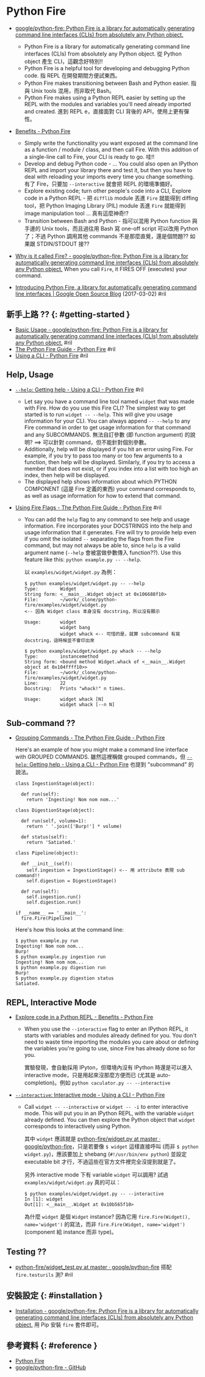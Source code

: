 # Python Fire

  - [google/python\-fire: Python Fire is a library for automatically generating command line interfaces (CLIs) from absolutely any Python object\.](https://github.com/google/python-fire)
      - Python Fire is a library for automatically generating command line interfaces (CLIs) from absolutely any Python object. 從 Python object 產生 CLI，這觀念好特別!!
      - Python Fire is a helpful tool for developing and debugging Python code. 指 REPL 在開發期間方便試東西。
      - Python Fire makes transitioning between Bash and Python easier. 指與 Unix tools 混用，而非取代 Bash。
      - Python Fire makes using a Python REPL easier by setting up the REPL with the modules and variables you'll need already imported and created. 進到 REPL e，直接面對 CLI 背後的 API，使用上更有彈性。

  - [Benefits \- Python Fire](https://google.github.io/python-fire/benefits/)
      - Simply write the functionality you want exposed at the command line as a function / module / class, and then call Fire. With this addition of a single-line call to Fire, your CLI is ready to go. 哇!!
      - Develop and debug Python code - ... You could also open an IPython REPL and import your library there and test it, but then you have to deal with reloading your imports every time you change something. 有了 Fire，只要加 `--interactive` 就會把 REPL 的環境準備好。
      - Explore existing code; turn other people's code into a CLI, Explore code in a Python REPL - 把 `difflib` module 丟進 `Fire` 就能得到 diffing tool，把 Python Imaging Library (PIL) module 丟進 `Fire` 就能得到 image manipulation tool ... 真有這麼神奇!?
      - Transition between Bash and Python - 指可以混用 Python function 與手邊的 Unix tools，而且過往用 Bash 寫 one-off script 可以改用 Python 了；不過 Python 調用其他 commands 不是那麼直覺，還是個問題?? 如果跟 STDIN/STDOUT 接??
  - [Why is it called Fire? - google/python\-fire: Python Fire is a library for automatically generating command line interfaces (CLIs) from absolutely any Python object\.](https://github.com/google/python-fire#why-is-it-called-fire) When you call `Fire`, it FIRES OFF (executes) your command.
  - [Introducing Python Fire, a library for automatically generating command line interfaces \| Google Open Source Blog](https://opensource.googleblog.com/2017/03/python-fire-command-line.html) (2017-03-02) #ril

## 新手上路 ?? {: #getting-started }

  - [Basic Usage - google/python\-fire: Python Fire is a library for automatically generating command line interfaces (CLIs) from absolutely any Python object\.](https://github.com/google/python-fire#basic-usage) #ril
  - [The Python Fire Guide \- Python Fire](https://google.github.io/python-fire/guide/) #ril
  - [Using a CLI \- Python Fire](https://google.github.io/python-fire/using-cli/) #ril

## Help, Usage

  - [`--help`: Getting help - Using a CLI \- Python Fire](https://google.github.io/python-fire/using-cli/#help-flag) #ril
      - Let say you have a command line tool named `widget` that was made with Fire. How do you use this Fire CLI? The simplest way to get started is to run `widget -- --help`. This will give you usage information for your CLI. You can always append `-- --help` to any Fire command in order to get usage information for that command and any SUBCOMMANDS. 無法自訂參數 (即 function argument) 的說明? ==> 可以針對 command，但不能針對個別參數。
      - Additionally, help will be displayed if you hit an error using Fire. For example, if you try to pass too many or too few arguments to a function, then help will be displayed. Similarly, if you try to access a member that does not exist, or if you index into a list with too high an index, then help will be displayed.
      - The displayed help shows information about which PYTHON COMPONENT (這是 Fire 定義的東西) your command corresponds to, as well as usage information for how to extend that command.

  - [Using Fire Flags - The Python Fire Guide \- Python Fire](https://google.github.io/python-fire/guide/#using-fire-flags) #ril
      - You can add the `help` flag to any command to see help and usage information. Fire incorporates your DOCSTRINGS into the help and usage information that it generates. Fire will try to provide help even if you omit the isolated `--` separating the flags from the Fire command, but may not always be able to, since `help` is a valid argument name (`--help` 會被當做參數傳入 function??). Use this feature like this: `python example.py -- --help`.

        以 `examples/widget/widget.py` 為例：

            $ python examples/widget/widget.py -- --help
            Type:        Widget
            String form: <__main__.Widget object at 0x106688f10>
            File:        ~/work/_clone/python-fire/examples/widget/widget.py
            <-- 因為 Widget class 本身沒有 docstring，所以沒有顯示

            Usage:       widget
                         widget bang
                         widget whack <-- 可惜的是，就算 subcommand 有寫 docstring，這時候並不會印出來

            $ python examples/widget/widget.py whack -- --help
            Type:        instancemethod
            String form: <bound method Widget.whack of <__main__.Widget object at 0x104ffff10>>
            File:        ~/work/_clone/python-fire/examples/widget/widget.py
            Line:        22
            Docstring:   Prints "whack!" n times.

            Usage:       widget whack [N]
                         widget whack [--n N]

## Sub-command ??

  - [Grouping Commands - The Python Fire Guide \- Python Fire](https://google.github.io/python-fire/guide/#grouping-commands)

    Here's an example of how you might make a command line interface with GROUPED COMMANDS. 雖然這裡稱做 grouped commands，但 [`--help`: Getting help - Using a CLI \- Python Fire](https://google.github.io/python-fire/using-cli/#help-flag) 也提到 "subcommand" 的說法。

        class IngestionStage(object):

          def run(self):
            return 'Ingesting! Nom nom nom...'

        class DigestionStage(object):

          def run(self, volume=1):
            return ' '.join(['Burp!'] * volume)

          def status(self):
            return 'Satiated.'

        class Pipeline(object):

          def __init__(self):
            self.ingestion = IngestionStage() <-- 用 attribute 表現 sub command!!
            self.digestion = DigestionStage()

          def run(self):
            self.ingestion.run()
            self.digestion.run()

        if __name__ == '__main__':
          fire.Fire(Pipeline)

    Here's how this looks at the command line:

        $ python example.py run
        Ingesting! Nom nom nom...
        Burp!
        $ python example.py ingestion run
        Ingesting! Nom nom nom...
        $ python example.py digestion run
        Burp!
        $ python example.py digestion status
        Satiated.

## REPL, Interactive Mode

  - [Explore code in a Python REPL - Benefits \- Python Fire](https://google.github.io/python-fire/benefits/#explore-code-in-a-python-repl)
      - When you use the `--interactive` flag to enter an IPython REPL, it starts with variables and modules already defined for you. You don't need to waste time importing the modules you care about or defining the variables you're going to use, since Fire has already done so for you.

        實驗發現，會自動採用 IPyton，但環境內沒有 IPython 時還是可以進入 interactive mode，只是用起來沒那麼方便而已 (尤其是 auto-completion)。例如 `python caculator.py -- --interactive`

  - [`--interactive`: Interactive mode - Using a CLI \- Python Fire](https://google.github.io/python-fire/using-cli/#-interactive-interactive-mode)
      - Call `widget -- --interactive` or `widget -- -i` to enter interactive mode. This will put you in an IPython REPL, with the variable `widget` already defined. You can then explore the Python object that `widget` corresponds to interactively using Python.

        其中 `widget` 應該就是 [python\-fire/widget\.py at master · google/python\-fire](https://github.com/google/python-fire/blob/master/examples/widget/widget.py)，只是若要像 `$ widget` 這樣直接呼叫 (而非 `$ python widget.py`)，應該要加上 shebang (`#!/usr/bin/env python`) 並設定 executable bit 才行，不過這些在官方文件裡完全沒提到就是了。

        另外 interactive mode 下有 variable `widget` 可以調用? 試過 `examples/widget/widget.py` 真的可以：

            $ python examples/widget/widget.py -- --interactive
            In [1]: widget
            Out[1]: <__main__.Widget at 0x10b565f10>

        為什麼 `widget` 是個 `Widget` instance? 因為它用 `fire.Fire(Widget(), name='widget')` 的寫法，而非 `fire.Fire(Widget, name='widget')` (component 給 instance 而非 type)。

## Testing ??

  - [python\-fire/widget\_test\.py at master · google/python\-fire](https://github.com/google/python-fire/blob/master/examples/widget/widget_test.py) 搭配 `fire.testurils` 測? #ril

## 安裝設定 {: #installation }

  - [Installation - google/python\-fire: Python Fire is a library for automatically generating command line interfaces (CLIs) from absolutely any Python object\.](https://github.com/google/python-fire#installation) 用 Pip 安裝 `fire` 套件即可。

## 參考資料 {: #reference }

  - [Python Fire](https://google.github.io/python-fire/)
  - [google/python-fire - GitHub](https://github.com/google/python-fire)
